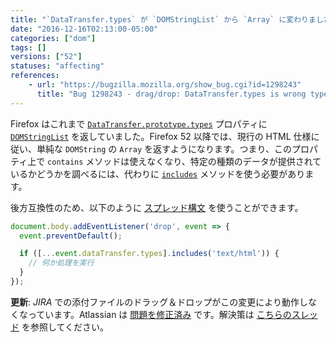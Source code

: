```yaml
---
title: "`DataTransfer.types` が `DOMStringList` から `Array` に変わりました"
date: "2016-12-16T02:13:00-05:00"
categories: ["dom"]
tags: []
versions: ["52"]
statuses: "affecting"
references:
    - url: "https://bugzilla.mozilla.org/show_bug.cgi?id=1298243"
      title: "Bug 1298243 - drag/drop: DataTransfer.types is wrong type"
---
```

Firefox はこれまで [`DataTransfer.prototype.types`](https://developer.mozilla.org/docs/Web/API/DataTransfer/types) プロパティに [`DOMStringList`](https://developer.mozilla.org/docs/Web/API/DOMStringList) を返していました。Firefox 52 以降では、現行の HTML 仕様に従い、単純な `DOMString` の `Array` を返すようになります。つまり、このプロパティ上で `contains` メソッドは使えなくなり、特定の種類のデータが提供されているかどうかを調べるには、代わりに [`includes`](https://developer.mozilla.org/docs/Web/JavaScript/Reference/Global_Objects/Array/includes) メソッドを使う必要があります。

後方互換性のため、以下のように [スプレッド構文](https://developer.mozilla.org/docs/Web/JavaScript/Reference/Operators/Spread_operator) を使うことができます。

```js
document.body.addEventListener('drop', event => {
  event.preventDefault();

  if ([...event.dataTransfer.types].includes('text/html')) {
    // 何か処理を実行
  }
});
```

**更新**: *JIRA* での添付ファイルのドラッグ＆ドロップがこの変更により動作しなくなっています。Atlassian は [問題を修正済み](https://bitbucket.org/atlassian/jira-drag-drop-attachments-plugin/commits/3dbc08643607a680339d485877af501c0572e1b1) です。解決策は [こちらのスレッド](https://jira.atlassian.com/browse/JRA-64414) を参照してください。
